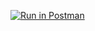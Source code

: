 [![Run in Postman](https://run.pstmn.io/button.svg)](https://app.getpostman.com/run-collection/ee8c0c96fcb392a27c97#?env%5BHW3%5D=W3sia2V5IjoiVG9rZW4iLCJ2YWx1ZSI6IiIsImVuYWJsZWQiOnRydWV9LHsia2V5IjoiVXNlcm5hbWUiLCJ2YWx1ZSI6IiIsImVuYWJsZWQiOnRydWV9LHsia2V5IjoiUGFzc3dvcmQiLCJ2YWx1ZSI6IiIsImVuYWJsZWQiOnRydWV9LHsia2V5IjoiTmFtZSIsInZhbHVlIjoiIiwiZW5hYmxlZCI6dHJ1ZX0seyJrZXkiOiJ0b2tlbiIsInZhbHVlIjoiIiwiZW5hYmxlZCI6dHJ1ZX1d)

